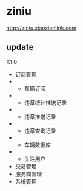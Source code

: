 # ziniu
http://ziniu.xiaoxianlink.com

## update
X1.0
* 订阅管理
* * 车辆订阅
* * 违章统计推送记录
* * 违章推送记录
* * 违章查询记录
* * 车辆数据库
* * 关注用户
* 交易管理
* 服务商管理
* 系统管理
